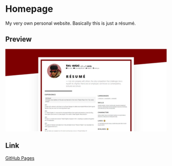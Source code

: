 # Homepage
My very own personal website. Basically this is just a résumé.

## Preview
![preview](assets/preview.jpg)

## Link
[GitHub Pages](https://justtaya.github.io/homepage/)
